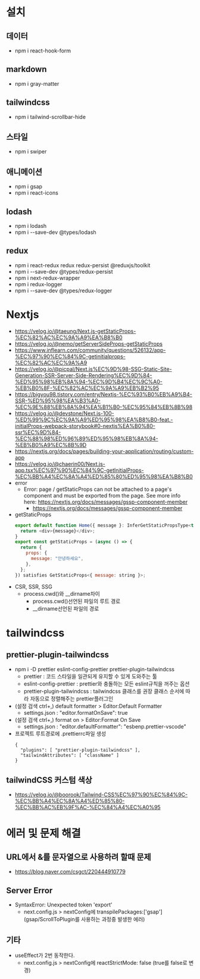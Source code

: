 # 설치

## 데이터

- npm i react-hook-form

## markdown

- npm i gray-matter

## tailwindcss

- npm i tailwind-scrollbar-hide

## 스타일

- npm i swiper

## 애니메이션

- npm i gsap
- npm i react-icons

## lodash

- npm i lodash
- npm i --save-dev @types/lodash

## redux

- npm i react-redux redux redux-persist @reduxjs/toolkit
- npm i --save-dev @types/redux-persist
- npm i next-redux-wrapper
- npm i redux-logger
- npm i --save-dev @types/redux-logger

# Nextjs

- https://velog.io/@taeung/Next.js-getStaticProps-%EC%82%AC%EC%9A%A9%EA%B8%B0
- https://velog.io/@nemo/getServerSideProps-getStaticProps
- https://www.inflearn.com/community/questions/526132/app-%EC%97%90%EC%84%9C-getinitialprops-%EC%82%AC%EC%9A%A9
- https://velog.io/@picpal/Next.js%EC%9D%98-SSG-Static-Site-Generation-SSR-Server-Side-Rendering%EC%9D%84-%ED%95%98%EB%8A%94-%EC%9D%B4%EC%9C%A0-%EB%B0%8F-%EC%82%AC%EC%9A%A9%EB%B2%95
- https://bigyou98.tistory.com/entry/Nextjs-%EC%93%B0%EB%A9%B4-SSR-%ED%95%98%EA%B3%A0-%EC%9E%88%EB%8A%94%EA%B1%B0-%EC%95%84%EB%8B%98
- https://velog.io/@devstone/Next.js-100-%ED%99%9C%EC%9A%A9%ED%95%98%EA%B8%B0-feat.-initialProps-webpack-storybook#0-nextjs%EA%B0%80-ssr%EC%9D%84-%EC%88%98%ED%96%89%ED%95%98%EB%8A%94-%EB%B0%A9%EC%8B%9D
- https://nextjs.org/docs/pages/building-your-application/routing/custom-app
- https://velog.io/@chaerin00/Next.js-app.tsx%EC%97%90%EC%84%9C-getInitialProps-%EC%BB%A4%EC%8A%A4%ED%85%80%ED%95%98%EA%B8%B0
- error
  - Error: page / getStaticProps can not be attached to a page's component and must be exported from the page. See more info here: https://nextjs.org/docs/messages/gssp-component-member
    - https://nextjs.org/docs/messages/gssp-component-member
- getStaticProps
  ```js
  export default function Home({ message }: InferGetStaticPropsType<typeof getStaticProps>) {
    return <div>{message}</div>;
  }
  export const getStaticProps = (async () => {
    return {
      props: {
        message: "안녕하세요",
      },
    };
  }) satisfies GetStaticProps<{ message: string }>;
  ```
- CSR, SSR, SSG
  - process.cwd()와 \_\_dirname차이
    - process.cwd()선언된 파일의 루트 경로
    - \_\_dirname선언된 파일의 경로

# tailwindcss

## prettier-plugin-tailwindcss

- npm i -D prettier eslint-config-prettier prettier-plugin-tailwindcss
  - prettier : 코드 스타일을 일관되게 유지할 수 있게 도와주는 툴
  - eslint-config-prettier : prettier와 충돌하는 모든 eslint규칙을 꺼주는 옵션
  - prettier-plugin-tailwindcss : tailwindcss 클래스를 권장 클래스 순서에 따라 자동으로 정렬해주는 prettier플러그인
- (설정 검색 ctrl+,) default formatter > Editor:Default Formatter
  - settings.json : "editor.formatOnSave": true
- (설정 검색 ctrl+,) format on > Editor:Format On Save
  - settings.json : "editor.defaultFormatter": "esbenp.prettier-vscode"
- 프로젝트 루트경로에 .prettierrc파일 생성
  ```
  {
    "plugins": [ "prettier-plugin-tailwindcss" ],
    "tailwindAttributes": [ "className" ]
  }
  ```

## tailwindCSS 커스텀 색상

- https://velog.io/@boorook/Tailwind-CSS%EC%97%90%EC%84%9C-%EC%BB%A4%EC%8A%A4%ED%85%80-%EC%BB%AC%EB%9F%AC-%EC%84%A4%EC%A0%95

# 에러 및 문제 해결

## URL에서 &를 문자열으로 사용하려 할때 문제

- https://blog.naver.com/csgct/220444910779

## Server Error

<!-- - SyntaxError: Cannot use import statement outside a module
  This error happened while generating the page. Any console logs will be displayed in the terminal window.
  - -->

- SyntaxError: Unexpected token 'export'
  - next.config.js > nextConfig에 transpilePackages:['gsap']
    (gsap/ScrollToPlugin를 사용하는 과정중 발생한 에러)

## 기타

- useEffect가 2번 동작한다.
  - next.config.js > nextConfig에 reactStrictMode: false
    (true를 false로 변경)

